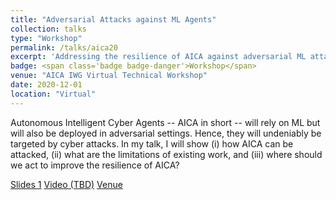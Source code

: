 ```yaml
---
title: "Adversarial Attacks against ML Agents"
collection: talks
type: "Workshop"
permalink: /talks/aica20
excerpt: 'Addressing the resilience of AICA against adversarial ML attacks.'
badge: <span class='badge badge-danger'>Workshop</span>
venue: "AICA IWG Virtual Technical Workshop"
date: 2020-12-01
location: "Virtual"
---
```

 
Autonomous Intelligent Cyber Agents -- AICA in short -- will rely on ML but will also be deployed in adversarial settings. Hence, they will undeniably be targeted by cyber attacks. In my talk, I will show (i) how AICA can be attacked, (ii) what are the limitations of existing work, and (iii) where should we act to improve the resilience of AICA? 



<a class="btn btn-outline-primary my-1 mr-1 btn-sm" href="{{ base_path}}/files/talks/aica20.pdf" target="_blank" rel="noopener">Slides 1</a>
<a class="btn btn-outline-primary my-1 mr-1 btn-sm" href="#" target="_blank" rel="noopener">Video (TBD)</a>
<a class="btn btn-outline-primary my-1 mr-1 btn-sm" href="https://www.aicaconference.org/ncia-aica-iwg-virtual-technical-workshop/" target="_blank" rel="noopener">Venue</a>